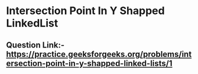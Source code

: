 # Intersection Point In Y Shapped LinkedList

## Question Link:- https://practice.geeksforgeeks.org/problems/intersection-point-in-y-shapped-linked-lists/1